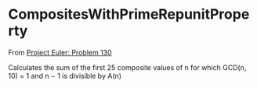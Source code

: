 # CompositesWithPrimeRepunitProperty

From [Project Euler: Problem 130](https://projecteuler.net/problem=130)

Calculates the sum of the first 25 composite values of n for which GCD(n, 10) = 1 and n − 1 is divisible by A(n)